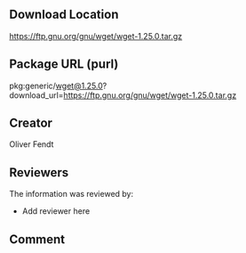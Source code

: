 ## Download Location

https://ftp.gnu.org/gnu/wget/wget-1.25.0.tar.gz

## Package URL (purl)

pkg:generic/wget@1.25.0?download_url=https://ftp.gnu.org/gnu/wget/wget-1.25.0.tar.gz

## Creator

Oliver Fendt

## Reviewers

The information was reviewed by:

* Add reviewer here

## Comment

